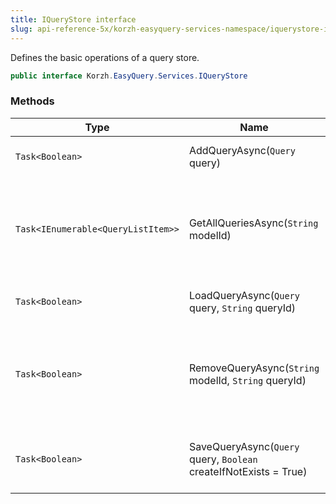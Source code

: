 ```yaml
---
title: IQueryStore interface
slug: api-reference-5x/korzh-easyquery-services-namespace/iquerystore-interface
---
```



Defines the basic operations of a query store.
```csharp
public interface Korzh.EasyQuery.Services.IQueryStore

```

### Methods

| Type | Name | Description | 
| --- | --- | --- | 
| `Task<Boolean>` | AddQueryAsync(`Query` query) | Adds a new query to the storage. | 
| `Task<IEnumerable<QueryListItem>>` | GetAllQueriesAsync(`String` modelId) | Gets the list of all queries available in the storage for the specified model. | 
| `Task<Boolean>` | LoadQueryAsync(`Query` query, `String` queryId) | Loads the query from the storage | 
| `Task<Boolean>` | RemoveQueryAsync(`String` modelId, `String` queryId) | Removes from the storage the query specified by model ID and query ID. | 
| `Task<Boolean>` | SaveQueryAsync(`Query` query, `Boolean` createIfNotExists = True) | Saves the query passed in the parameter. |
